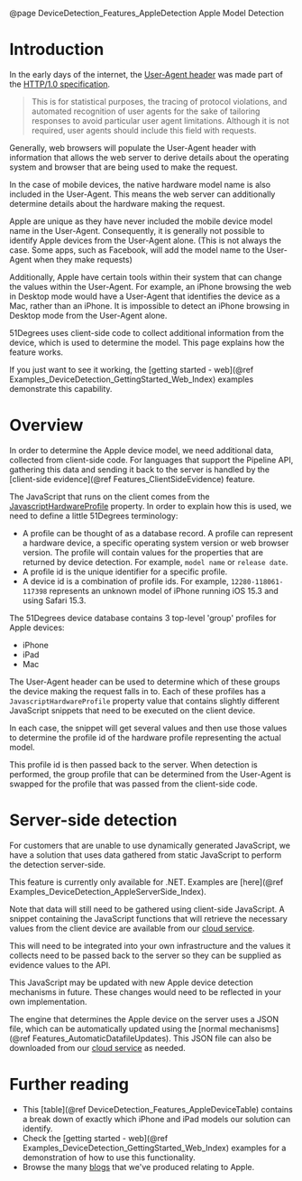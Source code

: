 @page DeviceDetection_Features_AppleDetection Apple Model Detection

# Introduction

In the early days of the internet, the 
[User-Agent header](https://51degrees.com/blog/understanding-user-agent-string) 
was made part of the 
[HTTP/1.0 specification](https://datatracker.ietf.org/doc/html/rfc1945#page-46).

> This is for statistical purposes,
> the tracing of protocol violations, and automated recognition of user
> agents for the sake of tailoring responses to avoid particular user
> agent limitations. Although it is not required, user agents should
> include this field with requests. 

Generally, web browsers will populate the User-Agent header with information that allows the 
web server to derive details about the operating system and browser that are being used to make 
the request. 

In the case of mobile devices, the native hardware model name is also included in the User-Agent.
This means the web server can additionally determine details about the hardware making the request.

Apple are unique as they have never included the mobile device model name in the User-Agent. 
Consequently, it is generally not possible to identify Apple devices from the User-Agent alone. 
(This is not always the case. Some apps, such as Facebook, will add the model name to the 
User-Agent when they make requests)

Additionally, Apple have certain tools within their system that can change the values within 
the User-Agent. For example, an iPhone browsing the web in Desktop mode would have a 
User-Agent that identifies the device as a Mac, rather than an iPhone. It is impossible to detect 
an iPhone browsing in Desktop mode from the User-Agent alone.

51Degrees uses client-side code to collect additional information from the device, which is used
to determine the model. This page explains how the feature works.

If you just want to see it working, the 
[getting started - web](@ref Examples_DeviceDetection_GettingStarted_Web_Index) examples
demonstrate this capability.

# Overview

In order to determine the Apple device model, we need additional data, collected from client-side 
code. For languages that support the Pipeline API, gathering this data and sending it back to the
server is handled by the [client-side evidence](@ref Features_ClientSideEvidence) feature.

The JavaScript that runs on the client comes from the [JavascriptHardwareProfile](https://51degrees.com/developers/property-dictionary?item=Device%7CJavascript) property.
In order to explain how this is used, we need to define a little 51Degrees terminology:

- A profile can be thought of as a database record. A profile can represent a hardware device, a specific operating system version or web browser version. The profile will contain values for the properties that are returned by device detection. For example, `model name` or `release date`. 
- A profile id is the unique identifier for a specific profile.
- A device id is a combination of profile ids. For example, `12280-118061-117398` represents an unknown model of iPhone running iOS 15.3 and using Safari 15.3.

The 51Degrees device database contains 3 top-level 'group' profiles for Apple devices:

- iPhone
- iPad
- Mac

The User-Agent header can be used to determine which of these groups the device making the request 
falls in to. Each of these profiles has a `JavascriptHardwareProfile` property value that contains 
slightly different JavaScript snippets that need to be executed on the client device.

In each case, the snippet will get several values and then use those values to determine the 
profile id of the hardware profile representing the actual model.

This profile id is then passed back to the server. When detection is performed, the group profile 
that can be determined from the User-Agent is swapped for the profile that was passed from the 
client-side code.

# Server-side detection

For customers that are unable to use dynamically generated JavaScript, we have a solution that uses 
data gathered from static JavaScript to perform the detection server-side.

This feature is currently only available for .NET. Examples are 
[here](@ref Examples_DeviceDetection_AppleServerSide_Index).

Note that data will still need to be gathered using client-side JavaScript. A snippet containing the JavaScript functions that will retrieve the necessary values from the client device are available from our [cloud service](https://cloud.51degrees.com/cdn/apple-functions.js).

This will need to be integrated into your own infrastructure and the values it collects need to be passed back to the server so they can be supplied as evidence values to the API.

This JavaScript may be updated with new Apple device detection mechanisms in future. These changes would need to be reflected in your own implementation.

The engine that determines the Apple device on the server uses a JSON file, which can be automatically updated using the [normal mechanisms](@ref Features_AutomaticDatafileUpdates). This JSON file can also be downloaded from our [cloud service](https://cloud.51degrees.com/cdn/macintosh.data.json) as needed.

# Further reading

- This [table](@ref DeviceDetection_Features_AppleDeviceTable) contains a break down of exactly which iPhone and iPad models our solution can identify.
- Check the [getting started - web](@ref Examples_DeviceDetection_GettingStarted_Web_Index) examples for a demonstration of how to use this functionality.
- Browse the many [blogs](https://51degrees.com/resources/blogs/tag/Apple) that we've produced relating to Apple.

